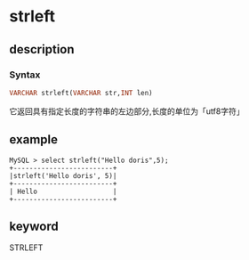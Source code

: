 # strleft

## description

### Syntax

```Haskell
VARCHAR strleft(VARCHAR str,INT len)
```

它返回具有指定长度的字符串的左边部分,长度的单位为「utf8字符」

## example

```Plain Text
MySQL > select strleft("Hello doris",5);
+-------------------------+
|strleft('Hello doris', 5)|
+-------------------------+
| Hello                   |
+-------------------------+
```

## keyword

STRLEFT
